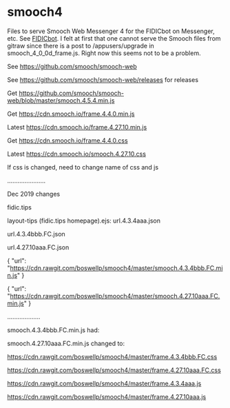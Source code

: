 # smooch4
Files to serve Smooch Web Messenger 4 for the FIDICbot on Messenger, etc. See <a href="http://www.fidic.tips/fidicbot/chatbot.html">FIDICbot</a>.
I felt at first that one cannot serve the Smooch files from gitraw since there is a post to /appusers/upgrade in smooch_4_0_0d_frame.js. Right now this seems not to be a problem.

See https://github.com/smooch/smooch-web

See https://github.com/smooch/smooch-web/releases for releases

Get https://github.com/smooch/smooch-web/blob/master/smooch.4.5.4.min.js

Get https://cdn.smooch.io/frame.4.4.0.min.js

Latest https://cdn.smooch.io/frame.4.27.10.min.js

Get https://cdn.smooch.io/frame.4.4.0.css

Latest https://cdn.smooch.io/smooch.4.27.10.css

If css is changed, need to change name of css and js

......................

Dec 2019 changes

fidic.tips

layout-tips (fidic.tips homepage).ejs: url.4.3.4aaa.json

url.4.3.4bbb.FC.json

url.4.27.10aaa.FC.json

{ "url": "https://cdn.rawgit.com/boswellp/smooch4/master/smooch.4.3.4bbb.FC.min.js" }

{ "url": "https://cdn.rawgit.com/boswellp/smooch4/master/smooch.4.27.10aaa.FC.min.js" }

...................

smooch.4.3.4bbb.FC.min.js had:

smooch.4.27.10aaa.FC.min.js changed to:

https://cdn.rawgit.com/boswellp/smooch4/master/frame.4.3.4bbb.FC.css

https://cdn.rawgit.com/boswellp/smooch4/master/frame.4.27.10aaa.FC.css

https://cdn.rawgit.com/boswellp/smooch4/master/frame.4.3.4aaa.js

https://cdn.rawgit.com/boswellp/smooch4/master/frame.4.27.10aaa.js
